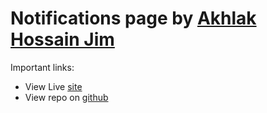 # Notifications page by [Akhlak Hossain Jim](https://ahjim.com)

Important links:

- View Live [site](https://notification-page-fm-ahjim.netlify.app/)
- View repo on [github](https://github.com/Akhlak-Hossain-Jim/notifications-page)
